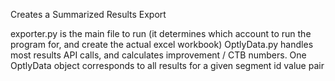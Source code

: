 Creates a Summarized Results Export

exporter.py is the main file to run (it determines which account to run the program for, and create the actual excel workbook)
OptlyData.py handles most results API calls, and calculates improvement / CTB numbers. One OptlyData object corresponds to all results for a given segment id value pair 
